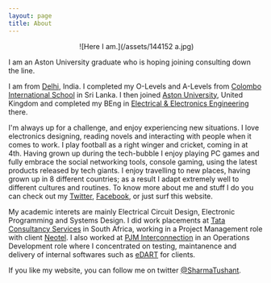 ```yaml
---
layout: page
title: About
---
```


<p align="center">
  <img/> ![Here I am.](/assets/144152  a.jpg) 
  </img>
</p>

I am an Aston University graduate who is hoping joining consulting 
down the line.

I am from [Delhi](http://en.wikipedia.org/wiki/Delhi), India. 
I completed my O-Levels and A-Levels from 
[Colombo International School](http://www.cis.lk/) in Sri Lanka. 
I then joined 
[Aston University](http://www.aston.ac.uk/), United Kingdom and 
completed my BEng in 
[Electrical & Electronics Engineering](http://www.aston.ac.uk/eas/about-eas/academic-groups/electronic-engineering/) 
there.

I'm always up for a challenge, and enjoy experiencing new 
situations. I love electronics designing, reading novels 
and interacting with people when it comes to work. I play 
football as a right winger and cricket, coming in at 4th. 
Having grown up during the tech-bubble I enjoy playing PC 
games and fully embrace the social networking tools, 
console gaming, using the latest products released by tech 
giants. I enjoy travelling to new places, having grown up 
in 8 different countries; as a result I adapt extremely 
well to different cultures and routines. To know more about 
me and stuff I do you can check out my 
[Twitter](https://twitter.com/SharmaTushant), 
[Facebook](https://www.facebook.com/tushant.sharma.33), 
or just surf this website.

My academic interets are mainly Electrical Circuit Design, 
Electronic Programming and Systems Design. I did work 
placements at 
[Tata Consultancy Services](http://www.tataafrica.com/businesses/businesses_IScommunication_tcs.htm) 
in South Africa, working in a Project Management role with 
client [Neotel](http://www.neotel.co.za/). 
I also worked at [PJM Interconnection](http://www.pjm.com/) 
in an Operations Development role where I concentrated on 
testing, maintanence and delivery of internal softwares such 
as 
[eDART](http://www.pjm.com/markets-and-operations/etools/edart.aspx) 
for clients.

If you like my website, you can follow me on twitter [@SharmaTushant](https://twitter.com/SharmaTushant).
